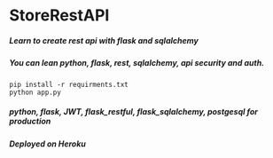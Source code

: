 # StoreRestAPI

##### Learn to create rest api with flask and sqlalchemy
##### You can lean python, flask, rest, sqlalchemy, api security and auth.

```
pip install -r requirments.txt
python app.py

```

##### python, flask, JWT, flask_restful, flask_sqlalchemy, postgesql for production 
##### Deployed on Heroku

